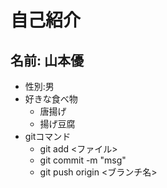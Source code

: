 # 自己紹介
## 名前: 山本優
- 性別:男
- 好きな食べ物
	- 唐揚げ
	- 揚げ豆腐
- gitコマンド
	- git add <ファイル>
	- git commit -m "msg"
	- git push origin <ブランチ名>